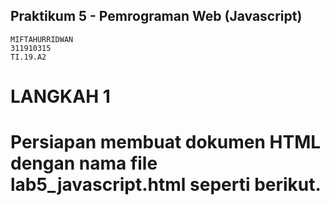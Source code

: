 ## Praktikum 5 - Pemrograman Web (Javascript)
~~~
MIFTAHURRIDWAN
311910315
TI.19.A2
~~~
# LANGKAH 1
# Persiapan membuat dokumen HTML dengan nama file lab5_javascript.html seperti berikut.
